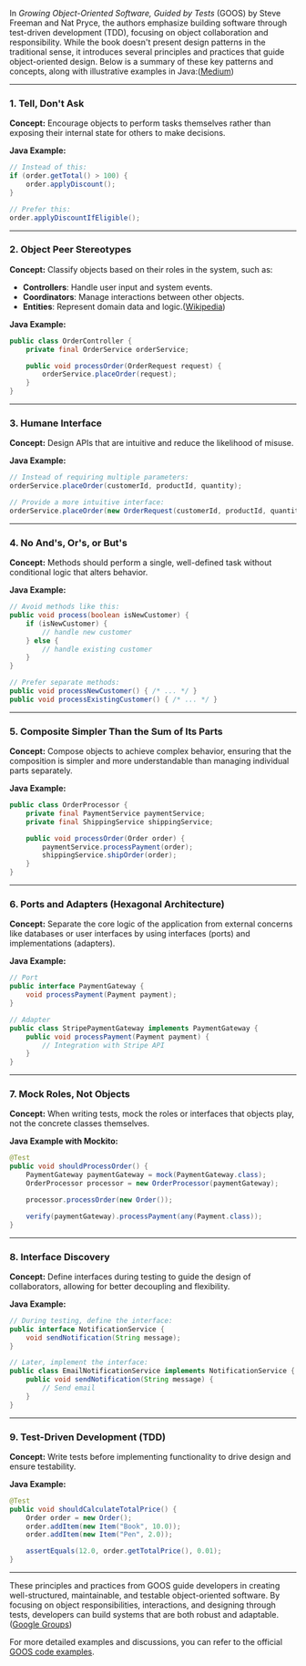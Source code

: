 In *Growing Object-Oriented Software, Guided by Tests* (GOOS) by Steve Freeman and Nat Pryce, the authors emphasize building software through test-driven development (TDD), focusing on object collaboration and responsibility. While the book doesn't present design patterns in the traditional sense, it introduces several principles and practices that guide object-oriented design. Below is a summary of these key patterns and concepts, along with illustrative examples in Java:([Medium][1])

---

### 1. **Tell, Don't Ask**

**Concept:** Encourage objects to perform tasks themselves rather than exposing their internal state for others to make decisions.

**Java Example:**

```java
// Instead of this:
if (order.getTotal() > 100) {
    order.applyDiscount();
}

// Prefer this:
order.applyDiscountIfEligible();
```



---

### 2. **Object Peer Stereotypes**

**Concept:** Classify objects based on their roles in the system, such as:

* **Controllers**: Handle user input and system events.
* **Coordinators**: Manage interactions between other objects.
* **Entities**: Represent domain data and logic.([Wikipedia][2])

**Java Example:**

```java
public class OrderController {
    private final OrderService orderService;

    public void processOrder(OrderRequest request) {
        orderService.placeOrder(request);
    }
}
```



---

### 3. **Humane Interface**

**Concept:** Design APIs that are intuitive and reduce the likelihood of misuse.

**Java Example:**

```java
// Instead of requiring multiple parameters:
orderService.placeOrder(customerId, productId, quantity);

// Provide a more intuitive interface:
orderService.placeOrder(new OrderRequest(customerId, productId, quantity));
```



---

### 4. **No And's, Or's, or But's**

**Concept:** Methods should perform a single, well-defined task without conditional logic that alters behavior.

**Java Example:**

```java
// Avoid methods like this:
public void process(boolean isNewCustomer) {
    if (isNewCustomer) {
        // handle new customer
    } else {
        // handle existing customer
    }
}

// Prefer separate methods:
public void processNewCustomer() { /* ... */ }
public void processExistingCustomer() { /* ... */ }
```



---

### 5. **Composite Simpler Than the Sum of Its Parts**

**Concept:** Compose objects to achieve complex behavior, ensuring that the composition is simpler and more understandable than managing individual parts separately.

**Java Example:**

```java
public class OrderProcessor {
    private final PaymentService paymentService;
    private final ShippingService shippingService;

    public void processOrder(Order order) {
        paymentService.processPayment(order);
        shippingService.shipOrder(order);
    }
}
```



---

### 6. **Ports and Adapters (Hexagonal Architecture)**

**Concept:** Separate the core logic of the application from external concerns like databases or user interfaces by using interfaces (ports) and implementations (adapters).

**Java Example:**

```java
// Port
public interface PaymentGateway {
    void processPayment(Payment payment);
}

// Adapter
public class StripePaymentGateway implements PaymentGateway {
    public void processPayment(Payment payment) {
        // Integration with Stripe API
    }
}
```



---

### 7. **Mock Roles, Not Objects**

**Concept:** When writing tests, mock the roles or interfaces that objects play, not the concrete classes themselves.

**Java Example with Mockito:**

```java
@Test
public void shouldProcessOrder() {
    PaymentGateway paymentGateway = mock(PaymentGateway.class);
    OrderProcessor processor = new OrderProcessor(paymentGateway);

    processor.processOrder(new Order());

    verify(paymentGateway).processPayment(any(Payment.class));
}
```



---

### 8. **Interface Discovery**

**Concept:** Define interfaces during testing to guide the design of collaborators, allowing for better decoupling and flexibility.

**Java Example:**

```java
// During testing, define the interface:
public interface NotificationService {
    void sendNotification(String message);
}

// Later, implement the interface:
public class EmailNotificationService implements NotificationService {
    public void sendNotification(String message) {
        // Send email
    }
}
```



---

### 9. **Test-Driven Development (TDD)**

**Concept:** Write tests before implementing functionality to drive design and ensure testability.

**Java Example:**

```java
@Test
public void shouldCalculateTotalPrice() {
    Order order = new Order();
    order.addItem(new Item("Book", 10.0));
    order.addItem(new Item("Pen", 2.0));

    assertEquals(12.0, order.getTotalPrice(), 0.01);
}
```



---

These principles and practices from GOOS guide developers in creating well-structured, maintainable, and testable object-oriented software. By focusing on object responsibilities, interactions, and designing through tests, developers can build systems that are both robust and adaptable.([Google Groups][3])

For more detailed examples and discussions, you can refer to the official [GOOS code examples](http://www.growing-object-oriented-software.com/code.html).

[1]: https://medium.com/wix-engineering/growing-object-oriented-software-guided-by-tests-tldr-a1d59cadbeae?utm_source=chatgpt.com "Growing Object Oriented Software Guided by Tests — TLDR - Medium"
[2]: https://en.wikipedia.org/wiki/GRASP_%28object-oriented_design%29?utm_source=chatgpt.com "GRASP (object-oriented design)"
[3]: https://groups.google.com/g/growing-object-oriented-software/c/3NSrEggO8T8?utm_source=chatgpt.com "Growing Object-Oriented Software, Guided by Tests Without Mocks"

